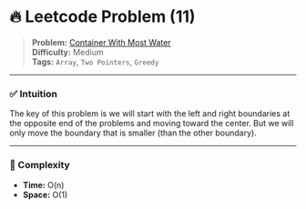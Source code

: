 # 🔥 Leetcode Problem (11)

> **Problem:** [Container With Most Water](https://leetcode.com/problems/container-with-most-water/)<br />
> **Difficulty:** Medium<br/>
> **Tags:** `Array`, `Two Pointers`, `Greedy`

---

### ✅ Intuition

The key of this problem is we will start with the left and right boundaries at the opposite end of the problems and moving toward the center. But we will only move the boundary that is smaller (than the other boundary).

---

### 🧪 Complexity

- **Time:** O(n)
- **Space:** O(1)